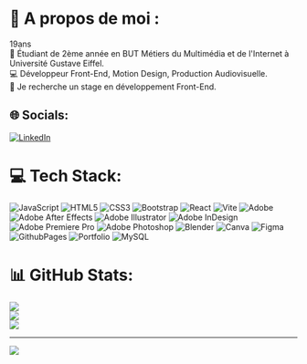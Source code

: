 # 💫 A propos de moi :
 19ans<br>🏫 Étudiant de 2ème année en BUT Métiers du Multimédia et de l'Internet à Université Gustave Eiffel.<br>💻 Développeur Front-End, Motion Design, Production Audiovisuelle.<br>🔎 Je recherche un stage en développement Front-End.


## 🌐 Socials:
[![LinkedIn](https://img.shields.io/badge/LinkedIn-%230077B5.svg?logo=linkedin&logoColor=white)](https://linkedin.com/in/https://www.linkedin.com/in/rémi-faupin-31163b256/) 

# 💻 Tech Stack:
![JavaScript](https://img.shields.io/badge/javascript-%23323330.svg?style=flat&logo=javascript&logoColor=%23F7DF1E) ![HTML5](https://img.shields.io/badge/html5-%23E34F26.svg?style=flat&logo=html5&logoColor=white) ![CSS3](https://img.shields.io/badge/css3-%231572B6.svg?style=flat&logo=css3&logoColor=white) ![Bootstrap](https://img.shields.io/badge/bootstrap-%238511FA.svg?style=flat&logo=bootstrap&logoColor=white) ![React](https://img.shields.io/badge/react-%2320232a.svg?style=flat&logo=react&logoColor=%2361DAFB) ![Vite](https://img.shields.io/badge/vite-%23646CFF.svg?style=flat&logo=vite&logoColor=white) ![Adobe](https://img.shields.io/badge/adobe-%23FF0000.svg?style=flat&logo=adobe&logoColor=white) ![Adobe After Effects](https://img.shields.io/badge/Adobe%20After%20Effects-9999FF.svg?style=flat&logo=Adobe%20After%20Effects&logoColor=white) ![Adobe Illustrator](https://img.shields.io/badge/adobe%20illustrator-%23FF9A00.svg?style=flat&logo=adobe%20illustrator&logoColor=white) ![Adobe InDesign](https://img.shields.io/badge/Adobe%20InDesign-49021F?style=flat&logo=adobeindesign&logoColor=FF3366) ![Adobe Premiere Pro](https://img.shields.io/badge/Adobe%20Premiere%20Pro-9999FF.svg?style=flat&logo=Adobe%20Premiere%20Pro&logoColor=white) ![Adobe Photoshop](https://img.shields.io/badge/adobe%20photoshop-%2331A8FF.svg?style=flat&logo=adobe%20photoshop&logoColor=white) ![Blender](https://img.shields.io/badge/blender-%23F5792A.svg?style=flat&logo=blender&logoColor=white) ![Canva](https://img.shields.io/badge/Canva-%2300C4CC.svg?style=flat&logo=Canva&logoColor=white) ![Figma](https://img.shields.io/badge/figma-%23F24E1E.svg?style=flat&logo=figma&logoColor=white)  ![GithubPages](https://img.shields.io/badge/github%20pages-121013?style=flat&logo=github&logoColor=white) ![Portfolio](https://img.shields.io/badge/Portfolio-%23000000.svg?style=flat&logo=firefox&logoColor=#FF7139) ![MySQL](https://img.shields.io/badge/mysql-%2300000f.svg?style=flat&logo=mysql&logoColor=white) 
# 📊 GitHub Stats:
![](https://github-readme-stats.vercel.app/api?username=FAUPINRemi&theme=dark&hide_border=false&include_all_commits=true&count_private=true)<br/>
![](https://github-readme-streak-stats.herokuapp.com/?user=FAUPINRemi&theme=dark&hide_border=false)<br/>
![](https://github-readme-stats.vercel.app/api/top-langs/?username=FAUPINRemi&theme=dark&hide_border=false&include_all_commits=true&count_private=true&layout=compact)

---
[![](https://visitcount.itsvg.in/api?id=FAUPINRemi&icon=1&color=12)](https://visitcount.itsvg.in)



